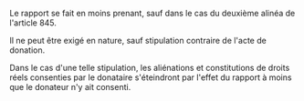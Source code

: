Le rapport se fait en moins prenant, sauf dans le cas du deuxième alinéa de l'article 845.

Il ne peut être exigé en nature, sauf stipulation contraire de l'acte de donation.

Dans le cas d'une telle stipulation, les aliénations et constitutions de droits réels consenties par le donataire s'éteindront par l'effet du rapport à moins que le donateur n'y ait consenti.

